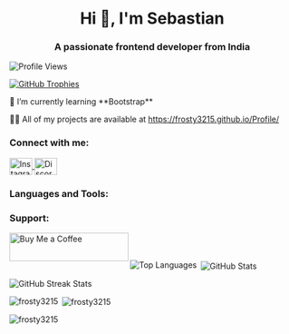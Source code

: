 <!-- Your Introduction Section -->
<h1 align="center">Hi 👋, I'm Sebastian</h1>
<h3 align="center">A passionate frontend developer from India</h3>

<!-- Profile Views and Trophies Section -->
<p align="left">
  <img src="https://komarev.com/ghpvc/?username=frosty3215&label=Profile%20views&color=0e75b6&style=flat" alt="Profile Views" />
</p>
<p align="left">
  <a href="https://github.com/ryo-ma/github-profile-trophy">
    <img src="https://github-profile-trophy.vercel.app/?username=frosty3215" alt="GitHub Trophies" />
  </a>
</p>

<!-- Learning and Projects Section -->
<p align="left">🌱 I’m currently learning **Bootstrap**</p>
<p align="left">👨‍💻 All of my projects are available at <a href="https://frosty3215.github.io/Profile/">https://frosty3215.github.io/Profile/</a></p>

<!-- Contact Section -->
<h3 align="left">Connect with me:</h3>
<p align="left">
  <a href="https://instagram.com/frostyraptor995" target="_blank">
    <img align="center" src="https://raw.githubusercontent.com/rahuldkjain/github-profile-readme-generator/master/src/images/icons/Social/instagram.svg" alt="Instagram" height="30" width="40" />
  </a>
  <a href="https://discord.gg/jxER366Za7" target="_blank">
    <img align="center" src="https://raw.githubusercontent.com/rahuldkjain/github-profile-readme-generator/master/src/images/icons/Social/discord.svg" alt="Discord" height="30" width="40" />
  </a>
</p>

<!-- Languages and Tools Section -->
<h3 align="left">Languages and Tools:</h3>
<p align="left">
  <!-- Add your tools and languages here -->
</p>

<!-- Support Section -->
<h3 align="left">Support:</h3>
<p><a href="https://www.buymeacoffee.com/frostyraptor995">
  <img align="left" src="https://cdn.buymeacoffee.com/buttons/v2/default-yellow.png" height="50" width="210" alt="Buy Me a Coffee" />
</a></p><br><br>

<!-- GitHub Stats Section -->
<p><img align="left" src="https://github-readme-stats.vercel.app/api/top-langs?username=frosty3215&show_icons=true&locale=en&layout=compact" alt="Top Languages" /></p>
<p>&nbsp;<img align="center" src="https://github-readme-stats.vercel.app/api?username=frosty3215&show_icons=true&locale=en" alt="GitHub Stats" /></p>
<p><img align="center" src="https://github-readme-streak-stats.herokuapp.com/?user=frosty3215&" alt="GitHub Streak Stats" /></p>

<p><img align="left" src="https://github-readme-stats.vercel.app/api/top-langs?username=frosty3215&show_icons=true&locale=en&layout=compact" alt="frosty3215" /></p>

<p>&nbsp;<img align="center" src="https://github-readme-stats.vercel.app/api?username=frosty3215&show_icons=true&locale=en" alt="frosty3215" /></p>

<p><img align="center" src="https://github-readme-streak-stats.herokuapp.com/?user=frosty3215&" alt="frosty3215" /></p>

